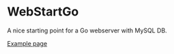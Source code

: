 # WebStartGo
A nice starting point for a Go webserver with MySQL DB.

[Example page](http://micard.top/)

